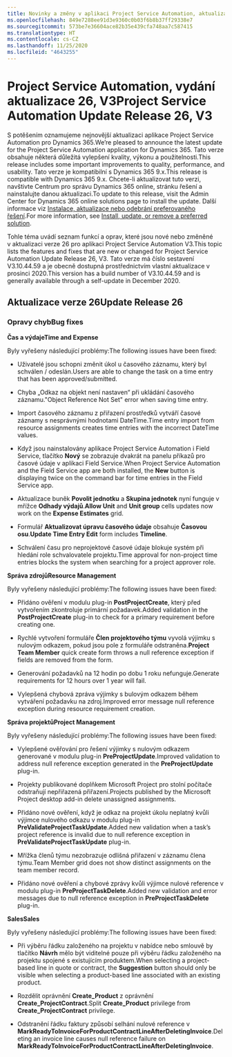 ```yaml
---
title: Novinky a změny v aplikaci Project Service Automation, aktualizace verze 26, V3
ms.openlocfilehash: 849e7288ee91d3e9360c0b03f6b8b37ff29338e7
ms.sourcegitcommit: 573be7e36604ace82b35e439cfa748aa7c587415
ms.translationtype: HT
ms.contentlocale: cs-CZ
ms.lasthandoff: 11/25/2020
ms.locfileid: "4643255"
---
```

<a name="project-service-automation-update-release-26-v3"></a><span data-ttu-id="ee461-102">Project Service Automation, vydání aktualizace 26, V3</span><span class="sxs-lookup"><span data-stu-id="ee461-102">Project Service Automation Update Release 26, V3</span></span>
================================================

<span data-ttu-id="ee461-103">S potěšením oznamujeme nejnovější aktualizaci aplikace Project Service Automation pro Dynamics 365.</span><span class="sxs-lookup"><span data-stu-id="ee461-103">We’re pleased to announce the latest update for the Project Service Automation application for Dynamics 365.</span></span> <span data-ttu-id="ee461-104">Tato verze obsahuje některá důležitá vylepšení kvality, výkonu a použitelnosti.</span><span class="sxs-lookup"><span data-stu-id="ee461-104">This release includes some important improvements to quality, performance, and usability.</span></span> <span data-ttu-id="ee461-105">Tato verze je kompatibilní s Dynamics 365 9.x.</span><span class="sxs-lookup"><span data-stu-id="ee461-105">This release is compatible with Dynamics 365 9.x.</span></span> <span data-ttu-id="ee461-106">Chcete-li aktualizovat tuto verzi, navštivte Centrum pro správu Dynamics 365 online, stránku řešení a nainstalujte danou aktualizaci.</span><span class="sxs-lookup"><span data-stu-id="ee461-106">To update to this release, visit the Admin Center for Dynamics 365 online solutions page to install the update.</span></span> <span data-ttu-id="ee461-107">Další informace viz [Instalace, aktualizace nebo odebrání preferovaného řešení](https://docs.microsoft.com/power-platform/admin/install-remove-preferred-solution).</span><span class="sxs-lookup"><span data-stu-id="ee461-107">For more information, see [Install, update, or remove a preferred solution](https://docs.microsoft.com/power-platform/admin/install-remove-preferred-solution).</span></span>

<span data-ttu-id="ee461-108">Tohle téma uvádí seznam funkcí a oprav, které jsou nové nebo změněné v aktualizaci verze 26 pro aplikaci Project Service Automation V3.</span><span class="sxs-lookup"><span data-stu-id="ee461-108">This topic lists the features and fixes that are new or changed for Project Service Automation Update Release 26, V3.</span></span> <span data-ttu-id="ee461-109">Tato verze má číslo sestavení V3.10.44.59 a je obecně dostupná prostřednictvím vlastní aktualizace v prosinci 2020.</span><span class="sxs-lookup"><span data-stu-id="ee461-109">This version has a build number of V3.10.44.59 and is generally available through a self-update in December 2020.</span></span>

<a name="update-release-26"></a><span data-ttu-id="ee461-110">Aktualizace verze 26</span><span class="sxs-lookup"><span data-stu-id="ee461-110">Update Release 26</span></span>
-----------------

### <a name="bug-fixes"></a><span data-ttu-id="ee461-111">Opravy chyb</span><span class="sxs-lookup"><span data-stu-id="ee461-111">Bug fixes</span></span>

<span data-ttu-id="ee461-112">**Čas a výdaje**</span><span class="sxs-lookup"><span data-stu-id="ee461-112">**Time and Expense**</span></span>

<span data-ttu-id="ee461-113">Byly vyřešeny následující problémy:</span><span class="sxs-lookup"><span data-stu-id="ee461-113">The following issues have been fixed:</span></span>

-   <span data-ttu-id="ee461-114">Uživatelé jsou schopni změnit úkol u časového záznamu, který byl schválen / odeslán.</span><span class="sxs-lookup"><span data-stu-id="ee461-114">Users are able to change the task on a time entry that has been approved/submitted.</span></span>

-   <span data-ttu-id="ee461-115">Chyba „Odkaz na objekt není nastaven“ při ukládání časového záznamu.</span><span class="sxs-lookup"><span data-stu-id="ee461-115">"Object Reference Not Set" error when saving time entry.</span></span>

-   <span data-ttu-id="ee461-116">Import časového záznamu z přiřazení prostředků vytváří časové záznamy s nesprávnými hodnotami DateTime.</span><span class="sxs-lookup"><span data-stu-id="ee461-116">Time entry import from resource assignments creates time entries with the incorrect DateTime values.</span></span>

-   <span data-ttu-id="ee461-117">Když jsou nainstalovány aplikace Project Service Automation i Field Service, tlačítko **Nový** se zobrazuje dvakrát na panelu příkazů pro časové údaje v aplikaci Field Service.</span><span class="sxs-lookup"><span data-stu-id="ee461-117">When Project Service Automation and the Field Service app are both installed, the **New** button is displaying twice on the command bar for time entries in the Field Service app.</span></span>

-   <span data-ttu-id="ee461-118">Aktualizace buněk **Povolit jednotku** a **Skupina jednotek** nyní funguje v mřížce **Odhady výdajů**.</span><span class="sxs-lookup"><span data-stu-id="ee461-118">**Allow Unit** and **Unit group** cells updates now work on the **Expense Estimates** grid.</span></span>

-   <span data-ttu-id="ee461-119">Formulář **Aktualizovat úpravu časového údaje** obsahuje **Časovou osu**.</span><span class="sxs-lookup"><span data-stu-id="ee461-119">**Update Time Entry Edit** form includes **Timeline**.</span></span>

-   <span data-ttu-id="ee461-120">Schválení času pro neprojektové časové údaje blokuje systém při hledání role schvalovatele projektu.</span><span class="sxs-lookup"><span data-stu-id="ee461-120">Time approval for non-project time entries blocks the system when searching for a project approver role.</span></span>

<span data-ttu-id="ee461-121">**Správa zdrojů**</span><span class="sxs-lookup"><span data-stu-id="ee461-121">**Resource Management**</span></span>

<span data-ttu-id="ee461-122">Byly vyřešeny následující problémy:</span><span class="sxs-lookup"><span data-stu-id="ee461-122">The following issues have been fixed:</span></span>

-   <span data-ttu-id="ee461-123">Přidáno ověření v modulu plug-in **PostProjectCreate**, který před vytvořením zkontroluje primární požadavek.</span><span class="sxs-lookup"><span data-stu-id="ee461-123">Added validation in the **PostProjectCreate** plug-in to check for a primary requirement before creating one.</span></span>

-   <span data-ttu-id="ee461-124">Rychlé vytvoření formuláře **Člen projektového týmu** vyvolá výjimku s nulovým odkazem, pokud jsou pole z formuláře odstraněna.</span><span class="sxs-lookup"><span data-stu-id="ee461-124">**Project Team Member** quick create form throws a null reference exception if fields are removed from the form.</span></span>

-   <span data-ttu-id="ee461-125">Generování požadavků na 12 hodin po dobu 1 roku nefunguje.</span><span class="sxs-lookup"><span data-stu-id="ee461-125">Generate requirements for 12 hours over 1 year will fail.</span></span>

-   <span data-ttu-id="ee461-126">Vylepšená chybová zpráva výjimky s bulovým odkazem během vytváření požadavku na zdroj.</span><span class="sxs-lookup"><span data-stu-id="ee461-126">Improved error message null reference exception during resource requirement creation.</span></span>

<span data-ttu-id="ee461-127">**Správa projektů**</span><span class="sxs-lookup"><span data-stu-id="ee461-127">**Project Management**</span></span>

<span data-ttu-id="ee461-128">Byly vyřešeny následující problémy:</span><span class="sxs-lookup"><span data-stu-id="ee461-128">The following issues have been fixed:</span></span>

-   <span data-ttu-id="ee461-129">Vylepšené ověřování pro řešení výjimky s nulovým odkazem generované v modulu plug-in **PreProjectUpdate**.</span><span class="sxs-lookup"><span data-stu-id="ee461-129">Improved validation to address null reference exception generated in the **PreProjectUpdate** plug-in.</span></span>

-   <span data-ttu-id="ee461-130">Projekty publikované doplňkem Microsoft Project pro stolní počítače odstraňují nepřiřazená přiřazení.</span><span class="sxs-lookup"><span data-stu-id="ee461-130">Projects published by the Microsoft Project desktop add-in delete unassigned assignments.</span></span>

-   <span data-ttu-id="ee461-131">Přidáno nové ověření, když je odkaz na projekt úkolu neplatný kvůli výjimce nulového odkazu v modulu plug-in **PreValidateProjectTaskUpdate**.</span><span class="sxs-lookup"><span data-stu-id="ee461-131">Added new validation when a task’s project reference is invalid due to null reference exception in **PreValidateProjectTaskUpdate** plug-in.</span></span>

-   <span data-ttu-id="ee461-132">Mřížka členů týmu nezobrazuje odlišná přiřazení v záznamu člena týmu.</span><span class="sxs-lookup"><span data-stu-id="ee461-132">Team Member grid does not show distinct assignments on the team member record.</span></span>

-   <span data-ttu-id="ee461-133">Přidáno nové ověření a chybové zprávy kvůli výjimce nulové reference v modulu plug-in **PreProjectTaskDelete**.</span><span class="sxs-lookup"><span data-stu-id="ee461-133">Added new validation and error messages due to null reference exception in **PreProjectTaskDelete** plug-in.</span></span>

<span data-ttu-id="ee461-134">**Sales**</span><span class="sxs-lookup"><span data-stu-id="ee461-134">**Sales**</span></span>

<span data-ttu-id="ee461-135">Byly vyřešeny následující problémy:</span><span class="sxs-lookup"><span data-stu-id="ee461-135">The following issues have been fixed:</span></span>

-   <span data-ttu-id="ee461-136">Při výběru řádku založeného na projektu v nabídce nebo smlouvě by tlačítko **Návrh** mělo být viditelné pouze při výběru řádku založeného na projektu spojené s existujícím produktem.</span><span class="sxs-lookup"><span data-stu-id="ee461-136">When selecting a project-based line in quote or contract, the **Suggestion** button should only be visible when selecting a product-based line associated with an existing product.</span></span>

-   <span data-ttu-id="ee461-137">Rozdělit oprávnění **Create_Product** z oprávnění **Create_ProjectContract**.</span><span class="sxs-lookup"><span data-stu-id="ee461-137">Split **Create_Product** privilege from **Create_ProjectContract** privilege.</span></span>

-   <span data-ttu-id="ee461-138">Odstranění řádku faktury způsobí selhání nulové reference v **MarkReadyToInvoiceForProductContractLineAfterDeletingInvoice**.</span><span class="sxs-lookup"><span data-stu-id="ee461-138">Deleting an invoice line causes null reference failure on **MarkReadyToInvoiceForProductContractLineAfterDeletingInvoice**.</span></span>

